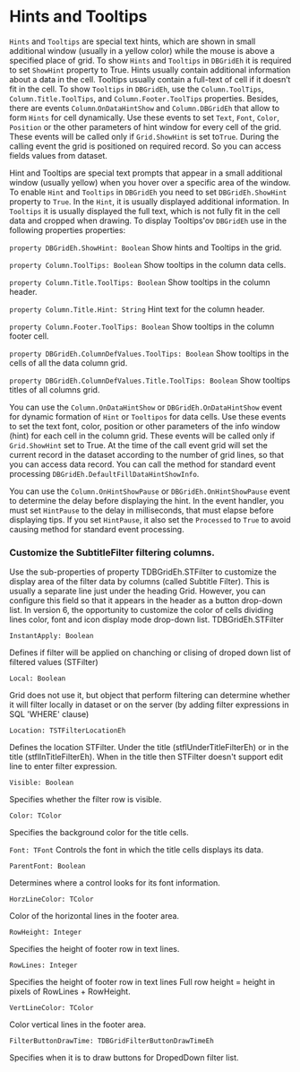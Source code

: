 # Hints and Tooltips


`Hints` and `Tooltips` are special text hints, which are shown in small additional window (usually in a yellow color) while the mouse is above a specified place of grid. To show `Hints` and `Tooltips` in `DBGridEh` it is required to set `ShowHint` property to True. Hints usually contain additional information about a data in the cell. Tooltips usually contain a full-text of cell if it doesn’t fit in the cell. To show `Tooltips` in `DBGridEh`, use the `Column.ToolTips`, `Column.Title.ToolTips`, and `Column.Footer.ToolTips` properties. Besides, there are events `Column`.`OnDataHintShow` and `Column.DBGridEh` that allow to form `Hints` for cell dynamically. Use these events to set `Text`, `Font`, `Color`, `Position` or the other parameters of hint window for every cell of the grid. These events will be called only if `Grid.ShowHint` is set to`True`. During the calling event the grid is positioned on required record.  So you can access fields values from dataset.

Hint and Tooltips are special text prompts that appear in a small additional window (usually yellow) when you hover over a specific area of the window. To enable `Hint` and `Tooltips` in `DBGridEh` you need to set `DBGridEh.ShowHint` property to `True`.
In the `Hint`, it is usually displayed additional information. 
In `Tooltips` it is usually displayed the full text, which is not fully fit in the cell data and cropped when drawing. 
To display Tooltips'ov `DBGridEh` use in the following properties properties:

`property DBGridEh.ShowHint: Boolean` 
<sh>Show hints and Tooltips in the grid.</sh>

`property Column.ToolTips: Boolean` 
<sh>Show tooltips in the column data cells.</sh>

`property Column.Title.ToolTips: Boolean` 
<sh>Show tooltips in the column header.</sh>

`property Column.Title.Hint: String` 
<sh>Hint text for the column header.</sh>

`property Column.Footer.ToolTips: Boolean` 
<sh>Show tooltips in the column footer cell.</sh>

`property DBGridEh.ColumnDefValues.ToolTips: Boolean` 
<sh>Show tooltips in the cells of all the data column grid.</sh>

`property DBGridEh.ColumnDefValues.Title.ToolTips: Boolean` 
<sh>Show tooltips titles of all columns grid.</sh>
<br>

You can use the `Column.OnDataHintShow` or `DBGridEh.OnDataHintShow` event for dynamic formation of `Hint` or `Tooltipos` for data cells. Use these events to set the text font, color, position or other parameters of the info window (hint) for each cell in the column grid. These events will be called only if `Grid.ShowHint` set to True. At the time of the call event grid will set the current record in the dataset according to the number of grid lines, so that you can access data record. You can call the method for standard event processing `DBGridEh.DefaultFillDataHintShowInfo`.

You can use the `Column.OnHintShowPause` or `DBGridEh.OnHintShowPause` event to determine the delay before displaying the hint. In the event handler, you must set `HintPause` to the delay in milliseconds, that must elapse before displaying tips. If you set `HintPause`, it also set the `Processed` to `True` to avoid causing method for standard event processing.

### Customize the SubtitleFilter filtering columns.
Use the sub-properties of property TDBGridEh.STFilter to customize the display area of the filter data by columns (called Subtitle Filter). This is usually a separate line just under the heading Grid. However, you can configure this field so that it appears in the header as a button drop-down list. In version 6, the opportunity to customize the color of cells dividing lines color, font and icon display mode drop-down list.
TDBGridEh.STFilter

`InstantApply: Boolean`

<sh>Defines if filter will be applied on chanching or clising of droped down list of filtered values (STFilter)</sh>

`Local: Boolean`

<sh>Grid does not use it, but object that perform filtering can determine whether it will filter locally in dataset or on the server (by adding filter expressions in SQL 'WHERE' clause)</sh>

`Location: TSTFilterLocationEh`

<sh>Defines the location STFilter. Under the title (stflUnderTitleFilterEh) or in the title (stflInTitleFilterEh). When in the title then STFilter doesn't support edit line to enter filter expression.</sh>

`Visible: Boolean`

<sh>Specifies whether the filter row is visible. </sh>

`Color: TColor`

<sh>Specifies the background color for the title cells.</sh>

`Font: TFont`
<sh>Controls the font in which the title cells displays its data.</sh>

`ParentFont: Boolean`

<sh>Determines where a control looks for its font information.</sh>

`HorzLineColor: TColor`

<sh>Color of the horizontal lines in the footer area.</sh>

`RowHeight: Integer`

<sh>Specifies the height of footer row in text lines.</sh>

`RowLines: Integer`

<sh>
  Specifies the height of footer row in text lines
  Full row height = height in pixels of RowLines + RowHeight.
</sh>

`VertLineColor: TColor`

<sh>Color vertical lines in the footer area.</sh>

`FilterButtonDrawTime: TDBGridFilterButtonDrawTimeEh`

<sh>Specifies when it is to draw buttons for DropedDown filter list.</sh>

